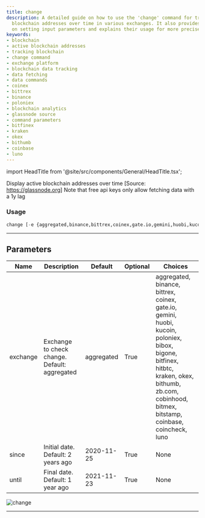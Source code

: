 ```yaml
---
title: change
description: A detailed guide on how to use the 'change' command for tracking active
  blockchain addresses over time in various exchanges. It also provides instructions
  on setting input parameters and explains their usage for more precise data.
keywords:
- blockchain
- active blockchain addresses
- tracking blockchain
- change command
- exchange platform
- blockchain data tracking
- data fetching
- data commands
- coinex
- bittrex
- binance
- poloniex
- blockchain analytics
- glassnode source
- command parameters
- bitfinex
- kraken
- okex
- bithumb
- coinbase
- luno
---
```


import HeadTitle from '@site/src/components/General/HeadTitle.tsx';

<HeadTitle title="crypto/dd/change - Reference | OpenBB Terminal Docs" />

Display active blockchain addresses over time [Source: https://glassnode.org] Note that free api keys only allow fetching data with a 1y lag

### Usage

```python
change [-e {aggregated,binance,bittrex,coinex,gate.io,gemini,huobi,kucoin,poloniex,bibox,bigone,bitfinex,hitbtc,kraken,okex,bithumb,zb.com,cobinhood,bitmex,bitstamp,coinbase,coincheck,luno}] [-s SINCE] [-u UNTIL]
```

---

## Parameters

| Name | Description | Default | Optional | Choices |
| ---- | ----------- | ------- | -------- | ------- |
| exchange | Exchange to check change. Default: aggregated | aggregated | True | aggregated, binance, bittrex, coinex, gate.io, gemini, huobi, kucoin, poloniex, bibox, bigone, bitfinex, hitbtc, kraken, okex, bithumb, zb.com, cobinhood, bitmex, bitstamp, coinbase, coincheck, luno |
| since | Initial date. Default: 2 years ago | 2020-11-25 | True | None |
| until | Final date. Default: 1 year ago | 2021-11-23 | True | None |

![change](https://user-images.githubusercontent.com/46355364/154060004-c5367c72-d25b-48da-a316-35d8d6e5208e.png)

---
